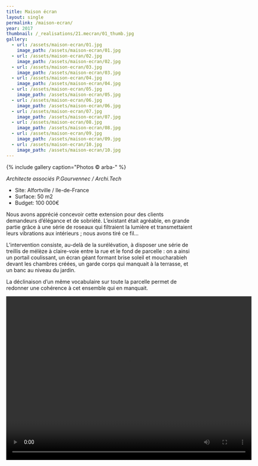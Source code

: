 ```yaml
---
title: Maison écran
layout: single
permalink: /maison-ecran/
year: 2017
thumbnail: /_realisations/21.mecran/01_thumb.jpg
gallery:
  - url: /assets/maison-ecran/01.jpg
    image_path: /assets/maison-ecran/01.jpg
  - url: /assets/maison-ecran/02.jpg
    image_path: /assets/maison-ecran/02.jpg
  - url: /assets/maison-ecran/03.jpg
    image_path: /assets/maison-ecran/03.jpg
  - url: /assets/maison-ecran/04.jpg
    image_path: /assets/maison-ecran/04.jpg
  - url: /assets/maison-ecran/05.jpg
    image_path: /assets/maison-ecran/05.jpg
  - url: /assets/maison-ecran/06.jpg
    image_path: /assets/maison-ecran/06.jpg
  - url: /assets/maison-ecran/07.jpg
    image_path: /assets/maison-ecran/07.jpg
  - url: /assets/maison-ecran/08.jpg
    image_path: /assets/maison-ecran/08.jpg
  - url: /assets/maison-ecran/09.jpg
    image_path: /assets/maison-ecran/09.jpg
  - url: /assets/maison-ecran/10.jpg
    image_path: /assets/maison-ecran/10.jpg
---
```



{% include gallery caption="Photos © arba-" %}

*Architecte associés P.Gourvennec / Archi.Tech*

  * Site: Alfortville / Ile-de-France
  * Surface: 50 m2
  * Budget: 100 000€

Nous avons apprécié concevoir cette extension pour des clients demandeurs d’élégance et de sobriété.
L’existant était agréable, en grande partie grâce à une série de roseaux qui filtraient la lumière et transmettaient leurs vibrations aux intérieurs ; nous avons tiré ce fil...

L’intervention consiste, au-delà de la surélévation, à disposer une série de treillis de mélèze à claire-voie entre la rue et le fond de parcelle : on a ainsi un portail coulissant, un écran géant formant brise soleil et moucharabieh devant les chambres créées, un garde corps qui manquait à la terrasse, et un banc au niveau du jardin.

La déclinaison d’un même vocabulaire sur toute la parcelle permet de redonner une cohérence à cet ensemble qui en manquait.

<video width="660" height="440" controls="controls">
  <source src="/arba.pro/assets/maison-ecran/660x440.mp4" type="video/mp4">
</video>
